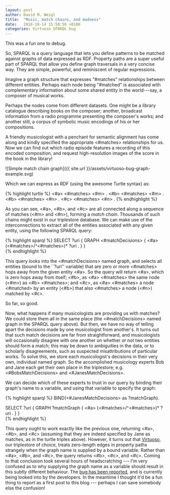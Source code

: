 ```yaml
---
layout: post
author: David M. Weigl
title:  "Music, match chains, and madness"
date:   2016-10-14 15:58:56 +0100
categories: Virtuoso SPARQL bug 
---
```


This was a fun one to debug. 

So, SPARQL is a query language that lets you define patterns to be matched against graphs of data expressed as RDF. Property paths are a super useful part of SPARQL that allow you define graph traversals in a very concise way. They are simple, powerful, and reminiscent of regular expressions.

Imagine a graph structure that expresses "#matches" relationships between different entities. Perhaps each node being "#matched" is associated with complementary information about some shared entity in the world---say, a composer of musical works. 

Perhaps the nodes come from different datasets. One might be a library catalogue describing books on the composer; another, broadcast information from a radio programme presenting the composer's works; and another still, a corpus of symbolic music encodings of his or her compositions. 

A friendly musicologist with a penchant for semantic alignment has come along and kindly specified the appropriate <#matches> relationships for us. Now we can find out which radio episode features a recording of this encoded composition, and request high-resolution images of the score in the book in the library!

![Simple match chain graph]({{ site.url }}/assets/virtuoso-bug-graph-example.svg)

Which we can express as RDF (using the awesome Turtle syntax) as:

{% highlight turtle %}
<#a> <#matches> <#m> .
<#b> <#matches> <#m> . 
<#b> <#matches> <#n> . 
<#c> <#matches> <#n> . 
{% endhighlight %}

As you can see, <#a>, <#b>, and <#c> are all connected along a sequence of matches (<#m> and <#n>), forming a *match chain*. Thousands of such chains might exist in our triplestore database. We can make use of the interconnections to extract all of the entities associated with any given entity, using the following SPARQL query:

{% highlight sparql %}
SELECT ?uri { 
   GRAPH <#matchDecisions> { 
      <#a> (<#matches>/^<#matches>)* ?uri .
   }
}     
{% endhighlight %}

This query looks into the <#matchDecisions> named graph, and selects all entities (bound to the ``?uri'' variable) that are zero or more <#matches> hops away from the given entity <#a>. So the query will return <#a>, which is zero hops away from itself; <#b>, as <#a> <#matches> the same node (<#m>) as <#b> <#matches>; and <#c>, as <#a> <#matches> a node <#matched> by an entity (<#b>) that also <#matches> a node (<#n>) matched by <#c>. 

So far, so good. 

Now, what happens if many musicologists are providing us with matches? We could store them all in the same place (the <#matchDecisions> named graph in the SPARQL query above). But then, we have no way of telling apart the decisions made by one musicologist from another's. It turns out that such match decisions are far from straightforward, and musicologists will occasionally disagree with one another on whether or not two entities should form a match; this may be down to ambiguities in the data, or to scholarly disagreements, such as suspected misattributions of particular works. To solve this, we store each musicologist's decisions in their very own, individual named graph. So the accomplished musicology experts Bob and Jane each get their own place in the triplestore; e.g. <#BobsMatchDecisions> and <#JanesMatchDecisions>. 

We can decide which of these experts to trust in our query by binding their graph's name to a variable, and using that variable to specify the graph: 

{% highlight sparql %}
BIND(<#JanesMatchDecisions> as ?matchGraph).

SELECT ?uri { 
   GRAPH ?matchGraph { 
      <#a> (<#matches>/^<#matches>)* ?uri .
   }
}     
{% endhighlight %}

This query ought to work exactly like the previous one, returning <#a>, <#b>, and <#c> (assuming that they are indeed specified by Jane as matches, as in the turtle triples above). However, it turns out that [Virtuoso](http://github.com/openlink/virtuoso-opensource/), our triplestore of choice, treats zero-length edges in property paths strangely when the graph name is supplied by a bound variable. Rather than <#a>, <#b>, and <#c>, the query returns <#b>, <#c>, and <#c>. Coming to that conclusion took several hours of headscratching --- I'm very confused as to why supplying the graph name as a variable should result in this subtly different behaviour. The [bug has been reported](https://github.com/openlink/virtuoso-opensource/issues/590), and is currently being looked into by the developers. In the meantime I thought it'd be a fun thing to report as a first post to this blog --- perhaps I can save somebody else the confusion!
